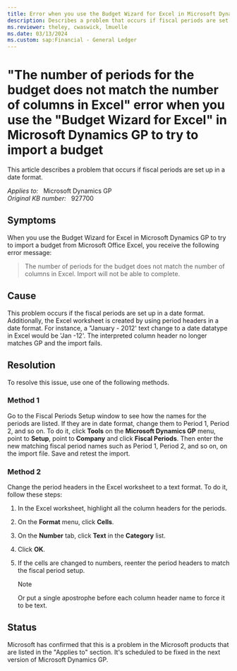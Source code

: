 ```yaml
---
title: Error when you use the Budget Wizard for Excel in Microsoft Dynamics GP to try to import a budget
description: Describes a problem that occurs if fiscal periods are set up in a date format. Provides a resolution.
ms.reviewer: theley, cwaswick, lmuelle
ms.date: 03/13/2024
ms.custom: sap:Financial - General Ledger
---
```

# "The number of periods for the budget does not match the number of columns in Excel" error when you use the "Budget Wizard for Excel" in Microsoft Dynamics GP to try to import a budget

This article describes a problem that occurs if fiscal periods are set up in a date format.

_Applies to:_ &nbsp; Microsoft Dynamics GP  
_Original KB number:_ &nbsp; 927700

## Symptoms

When you use the Budget Wizard for Excel in Microsoft Dynamics GP to try to import a budget from Microsoft Office Excel, you receive the following error message:
> The number of periods for the budget does not match the number of columns in Excel. Import will not be able to complete.

## Cause

This problem occurs if the fiscal periods are set up in a date format. Additionally, the Excel worksheet is created by using period headers in a date format. For instance, a "January - 2012' text change to a date datatype in Excel would be 'Jan -12'. The interpreted column header no longer matches GP and the import fails.

## Resolution

To resolve this issue, use one of the following methods.

### Method 1

Go to the Fiscal Periods Setup window to see how the names for the periods are listed. If they are in date format, change them to Period 1, Period 2, and so on. To do it, click **Tools** on the **Microsoft Dynamics GP** menu, point to **Setup**, point to **Company** and click **Fiscal Periods**. Then enter the new matching fiscal period names such as Period 1, Period 2, and so on, on the import file. Save and retest the import.

### Method 2

Change the period headers in the Excel worksheet to a text format. To do it, follow these steps:

1. In the Excel worksheet, highlight all the column headers for the periods.
2. On the **Format** menu, click **Cells**.
3. On the **Number** tab, click **Text** in the **Category** list.
4. Click **OK**.
5. If the cells are changed to numbers, reenter the period headers to match the fiscal period setup.

    > [!NOTE]
    > Or put a single apostrophe before each column header name to force it to be text.

## Status

Microsoft has confirmed that this is a problem in the Microsoft products that are listed in the "Applies to" section. It's scheduled to be fixed in the next version of Microsoft Dynamics GP.
